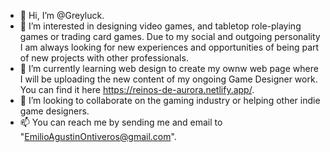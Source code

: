 - 👋 Hi, I’m @Greyluck.
- 👀 I’m interested in designing video games, and tabletop role-playing games or trading card games. Due to my social and outgoing personality I am always looking for new experiences and opportunities of being part of new projects with other professionals.
- 🌱 I’m currently learning web design to create my ownw web page where I will be uploading the new content of my ongoing Game Designer work.
You can find it here https://reinos-de-aurora.netlify.app/.
- 💞️ I’m looking to collaborate on the gaming industry or helping other indie game designers.
- 📫 You can reach me by sending me and email to "EmilioAgustinOntiveros@gmail.com".

<!---
Greyluck/Greyluck is a ✨ special ✨ repository because its `README.md` (this file) appears on your GitHub profile.
You can click the Preview link to take a look at your changes.
--->
